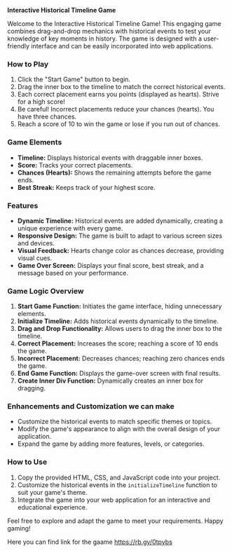 **Interactive Historical Timeline Game**

Welcome to the Interactive Historical Timeline Game! This engaging game combines drag-and-drop mechanics with historical events to test your knowledge of key moments in history. The game is designed with a user-friendly interface and can be easily incorporated into web applications.

### How to Play

1. Click the "Start Game" button to begin.
2. Drag the inner box to the timeline to match the correct historical events.
3. Each correct placement earns you points (displayed as hearts). Strive for a high score!
4. Be careful! Incorrect placements reduce your chances (hearts). You have three chances.
5. Reach a score of 10 to win the game or lose if you run out of chances.

### Game Elements

- **Timeline:** Displays historical events with draggable inner boxes.
- **Score:** Tracks your correct placements.
- **Chances (Hearts):** Shows the remaining attempts before the game ends.
- **Best Streak:** Keeps track of your highest score.

### Features

- **Dynamic Timeline:** Historical events are added dynamically, creating a unique experience with every game.
- **Responsive Design:** The game is built to adapt to various screen sizes and devices.
- **Visual Feedback:** Hearts change color as chances decrease, providing visual cues.
- **Game Over Screen:** Displays your final score, best streak, and a message based on your performance.

### Game Logic Overview

1. **Start Game Function:** Initiates the game interface, hiding unnecessary elements.
2. **Initialize Timeline:** Adds historical events dynamically to the timeline.
3. **Drag and Drop Functionality:** Allows users to drag the inner box to the timeline.
4. **Correct Placement:** Increases the score; reaching a score of 10 ends the game.
5. **Incorrect Placement:** Decreases chances; reaching zero chances ends the game.
6. **End Game Function:** Displays the game-over screen with final results.
7. **Create Inner Div Function:** Dynamically creates an inner box for dragging.

### Enhancements and Customization we can make

- Customize the historical events to match specific themes or topics.
- Modify the game's appearance to align with the overall design of your application.
- Expand the game by adding more features, levels, or categories.

### How to Use

1. Copy the provided HTML, CSS, and JavaScript code into your project.
2. Customize the historical events in the `initializeTimeline` function to suit your game's theme.
3. Integrate the game into your web application for an interactive and educational experience.

Feel free to explore and adapt the game to meet your requirements. Happy gaming!


Here you can find link for the gaame https://rb.gy/0tpybs

